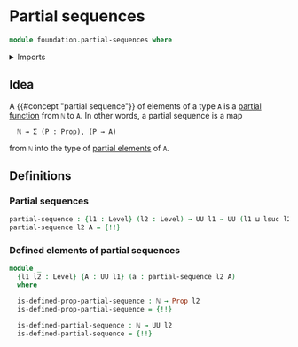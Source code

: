 # Partial sequences

```agda
module foundation.partial-sequences where
```

<details><summary>Imports</summary>

```agda
open import elementary-number-theory.natural-numbers

open import foundation.partial-functions
open import foundation.propositions
open import foundation.universe-levels
```

</details>

## Idea

A {{#concept "partial sequence"}} of elements of a type `A` is a
[partial function](foundation.partial-functions.md) from `ℕ` to `A`. In other
words, a partial sequence is a map

```text
  ℕ → Σ (P : Prop), (P → A)
```

from `ℕ` into the type of [partial elements](foundation.partial-elements.md) of
`A`.

## Definitions

### Partial sequences

```agda
partial-sequence : {l1 : Level} (l2 : Level) → UU l1 → UU (l1 ⊔ lsuc l2)
partial-sequence l2 A = {!!}
```

### Defined elements of partial sequences

```agda
module _
  {l1 l2 : Level} {A : UU l1} (a : partial-sequence l2 A)
  where

  is-defined-prop-partial-sequence : ℕ → Prop l2
  is-defined-prop-partial-sequence = {!!}

  is-defined-partial-sequence : ℕ → UU l2
  is-defined-partial-sequence = {!!}
```
